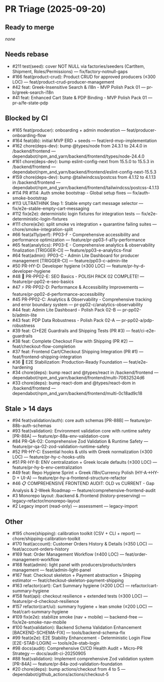 # PR Triage (2025-09-20)
## Ready to merge
_none_

## Needs rebase
- #211 test(seed): cover NOT NULL via factories/seeders (CartItem, Shipment, Roles/Permissions) — fix/factory-notnull-gaps
- #166 feat(product-crud): Product CRUD for approved producers (≤300 LOC) — feat/product-crud-producer-management
- #42 feat: Greek-Insensitive Search & i18n - MVP Polish Pack 01 — pr-b/greek-search-i18n
- #41 feat: Enhanced Cart State & PDP Binding - MVP Polish Pack 01 — pr-a/fe-state-pdp

## Blocked by CI
- #165 feat(producer): onboarding + admin moderation — feat/producer-onboarding-flow
- #164 feat(db): initial MVP ERD + seeds — feat/erd-mvp-implementation
- #162 chore(deps-dev): bump @types/node from 24.3.1 to 24.4.0 in /backend/frontend — dependabot/npm_and_yarn/backend/frontend/types/node-24.4.0
- #161 chore(deps-dev): bump eslint-config-next from 15.5.0 to 15.5.3 in /backend/frontend — dependabot/npm_and_yarn/backend/frontend/eslint-config-next-15.5.3
- #159 chore(deps-dev): bump @tailwindcss/postcss from 4.1.12 to 4.1.13 in /backend/frontend — dependabot/npm_and_yarn/backend/frontend/tailwindcss/postcss-4.1.13
- #114 PR #114: Auth smoke bootstrap - Global setup fixes — fix/auth-smoke-bootstrap
- #113 ULTRATHINK Step 1: Stable empty cart message selector — fix/e2e-stable-empty-cart-messaging
- #112 fix(e2e): deterministic login fixtures for integration tests — fix/e2e-deterministic-login-fixtures
- #111 chore(e2e): split smoke vs integration + quarantine failing suites — chore/smoke-integration-split
- #66 feat(a11y/perf): PP03-F - Comprehensive accessibility and performance optimization — feature/pr-pp03-f-a11y-performance
- #65 feat(analytics): PP03-E - Comprehensive analytics & observability finalization [TRIGGER-CI] — feature/pp03-e-analytics-final
- #64 feat(admin): PP03-C - Admin Lite Dashboard for producer management [TRIGGER-CI] — feature/pp03-c-admin-lite
- #50 PR-HY-D: Developer hygiene (≤300 LOC) — feature/pr-hy-d-developer-hygiene
- #48 🌟 PR-PP02-E: SEO Basics - POLISH PACK 02 COMPLETE! — feature/pr-pp02-e-seo-basics
- #47 ⚡ PR-PP02-D: Performance & Accessibility Improvements — feature/pr-pp02-d-performance-accessibility
- #45 PR-PP02-C: Analytics & Observability - Comprehensive tracking and error boundary system — pr-pp02-c/analytics-observability
- #44 feat: Admin Lite Dashboard - Polish Pack 02-B — pr-pp02-b/admin-lite
- #43 feat: PDP Data Robustness - Polish Pack 02-A — pr-pp02-a/pdp-robustness
- #39 feat: CI+E2E Guardrails and Shipping Tests (PR #3) — feat/ci-e2e-guardrails
- #38 feat: Complete Checkout Flow with Shipping (PR #2) — feat/checkout-flow-completion
- #37 feat: Frontend Cart/Checkout Shipping Integration (PR #1) — feat/frontend-shipping-integration
- #36 🚀 E2E Stabilization: Production-Ready Foundation — feat/e2e-hardening
- #34 chore(deps): bump react and @types/react in /backend/frontend — dependabot/npm_and_yarn/backend/frontend/multi-70832524d6
- #33 chore(deps): bump react-dom and @types/react-dom in /backend/frontend — dependabot/npm_and_yarn/backend/frontend/multi-0c18ad9c18

## Stale > 14 days
- #94 feat(validation/auth): core auth schemas [PR-88B] — feature/pr-88b-auth-schemas
- #93 feat(validation): Environment validation core with runtime safety [PR-88A] — feature/pr-88a-env-validation-core
- #84 PR-QA-02: Comprehensive Zod Validation & Runtime Safety — feature/pr-qa-02-zod-validation-runtime-safety
- #52 PR-HY-C: Essential hooks & utils with Greek normalization (≤300 LOC) — feature/pr-hy-c-hooks-utils
- #51 PR-HY-B: ENV centralization + Greek locale defaults (≤300 LOC) — feature/pr-hy-b-env-centralization
- #49 feat: Repo Hygiene Sprint + Greek i18n/Currency Polish (HY-A→HY-D + UI-A) — feature/pr-hy-a-frontend-structure-refactor
- #46 📋 COMPREHENSIVE FRONTEND AUDIT: OLD vs CURRENT - Gap Analysis & 2-Week Roadmap — feature/comprehensive-frontend-audit
- #3 Monorepo layout: /backend & /frontend (history-preserving) — legacy-refactor/monorepo-layout
- #2 Legacy import (read-only) — assessment — legacy-import

## Other
- #195 chore(shipping): calibration toolkit (CSV + CLI + report) — chore/shipping-calibration-toolkit
- #170 feat(account): Customer Orders History & Details (≤350 LOC) — feat/account-orders-history
- #169 feat: Order Management Workflow (≤400 LOC) — feat/order-management-workflow
- #168 feat(admin): light panel with producers/products/orders management — feat/admin-light-panel
- #167 feat: Checkout skeleton + Payment abstraction + Shipping estimator — feat/checkout-skeleton-payment-shipping
- #163 refactor(cart): Cart Summary hygiene (≤200 LOC) — refactor/cart-summary-hygiene
- #158 feat(api): checkout resilience + extended tests (≤300 LOC) — feature/pr-d-checkout-resilience
- #157 refactor(cart/ui): summary hygiene + lean smoke (≤200 LOC) — feat/cart-summary-hygiene
- #109 fix(e2e): stabilize smoke (nav + mobile) — backend-free — fix/e2e-smoke-nav-mobile
- #100 feat(validation): Backend Schema Validation Enhancement [BACKEND-SCHEMA-FIX] — tools/backend-schema-fix
- #99 feat(e2e): E2E Stability Enhancement - Deterministic Login Flow [E2E-STAB-LOGIN] — tools/e2e-stab-login
- #98 docs(audit): Comprehensive CI/CD Health Audit + Micro-PR Strategy — docs/audit-ci-20250905
- #88 feat(validation): Implement comprehensive Zod validation system [PR-84A] — feature/pr-84a-zod-validation-foundation
- #20 chore(deps): bump actions/checkout from 4 to 5 — dependabot/github_actions/actions/checkout-5
